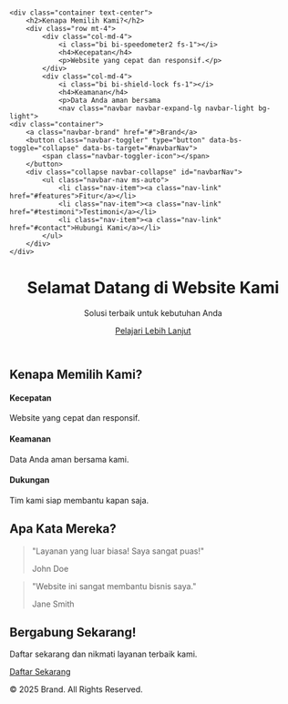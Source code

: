 # <section id="features" class="py-5">
    <div class="container text-center">
        <h2>Kenapa Memilih Kami?</h2>
        <div class="row mt-4">
            <div class="col-md-4">
                <i class="bi bi-speedometer2 fs-1"></i>
                <h4>Kecepatan</h4>
                <p>Website yang cepat dan responsif.</p>
            </div>
            <div class="col-md-4">
                <i class="bi bi-shield-lock fs-1"></i>
                <h4>Keamanan</h4>
                <p>Data Anda aman bersama
                <nav class="navbar navbar-expand-lg navbar-light bg-light">
    <div class="container">
        <a class="navbar-brand" href="#">Brand</a>
        <button class="navbar-toggler" type="button" data-bs-toggle="collapse" data-bs-target="#navbarNav">
            <span class="navbar-toggler-icon"></span>
        </button>
        <div class="collapse navbar-collapse" id="navbarNav">
            <ul class="navbar-nav ms-auto">
                <li class="nav-item"><a class="nav-link" href="#features">Fitur</a></li>
                <li class="nav-item"><a class="nav-link" href="#testimoni">Testimoni</a></li>
                <li class="nav-item"><a class="nav-link" href="#contact">Hubungi Kami</a></li>
            </ul>
        </div>
    </div>
</nav>
<header class="bg-primary text-white text-center py-5">
    <div class="container">
        <h1>Selamat Datang di Website Kami</h1>
        <p class="lead">Solusi terbaik untuk kebutuhan Anda</p>
        <a href="#features" class="btn btn-light btn-lg">Pelajari Lebih Lanjut</a>
    </div>
</header>
<section id="features" class="py-5">
    <div class="container text-center">
        <h2>Kenapa Memilih Kami?</h2>
        <div class="row mt-4">
            <div class="col-md-4">
                <i class="bi bi-speedometer2 fs-1"></i>
                <h4>Kecepatan</h4>
                <p>Website yang cepat dan responsif.</p>
            </div>
            <div class="col-md-4">
                <i class="bi bi-shield-lock fs-1"></i>
                <h4>Keamanan</h4>
                <p>Data Anda aman bersama kami.</p>
            </div>
            <div class="col-md-4">
                <i class="bi bi-people fs-1"></i>
                <h4>Dukungan</h4>
                <p>Tim kami siap membantu kapan saja.</p>
            </div>
        </div>
    </div>
</section>
<section id="testimoni" class="bg-light py-5">
    <div class="container text-center">
        <h2>Apa Kata Mereka?</h2>
        <div class="row mt-4">
            <div class="col-md-6">
                <blockquote class="blockquote">
                    <p>"Layanan yang luar biasa! Saya sangat puas!"</p>
                    <footer class="blockquote-footer">John Doe</footer>
                </blockquote>
            </div>
            <div class="col-md-6">
                <blockquote class="blockquote">
                    <p>"Website ini sangat membantu bisnis saya."</p>
                    <footer class="blockquote-footer">Jane Smith</footer>
                </blockquote>
            </div>
        </div>
    </div>
</section>
<section id="contact" class="text-center py-5 bg-primary text-white">
    <div class="container">
        <h2>Bergabung Sekarang!</h2>
        <p class="lead">Daftar sekarang dan nikmati layanan terbaik kami.</p>
        <a href="#" class="btn btn-light btn-lg">Daftar Sekarang</a>
    </div>
</section>
<footer class="text-center py-3 bg-dark text-white">
    <p>&copy; 2025 Brand. All Rights Reserved.</p>
</footer>
<script src="https://cdn.jsdelivr.net/npm/bootstrap@5.3.0/dist/js/bootstrap.bundle.min.js"></script>
</body>
</html>
